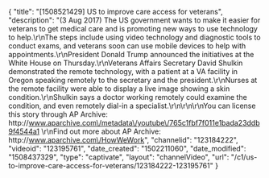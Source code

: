 {
    "title": "[1508521429] US to improve care access for veterans",
    "description": "(3 Aug 2017) The US government wants to make it easier for veterans to get medical care and is promoting new ways to use technology to help.\r\nThe steps include using video technology and diagnostic tools to conduct exams, and veterans soon can use mobile devices to help with appointments.\r\nPresident Donald Trump announced the initiatives at the White House on Thursday.\r\nVeterans Affairs Secretary David Shulkin demonstrated the remote technology, with a patient at a VA facility in Oregon speaking remotely to the secretary and the president.\r\nNurses at the remote facility were able to display a live image showing a skin condition.\r\nShulkin says a doctor working remotely could examine the condition, and even remotely dial-in a specialist.\r\n\r\n\r\nYou can license this story through AP Archive: http:\/\/www.aparchive.com\/metadata\/youtube\/765c1fbf7f011e1bada23ddb9f4544a1 \r\nFind out more about AP Archive: http:\/\/www.aparchive.com\/HowWeWork",
    "channelid": "123184222",
    "videoid": "123195761",
    "date_created": "1502211060",
    "date_modified": "1508437329",
    "type": "captivate",
    "layout": "channelVideo",
    "url": "\/c1\/us-to-improve-care-access-for-veterans\/123184222-123195761"
}